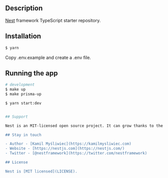 
## Description

[Nest](https://github.com/nestjs/nest) framework TypeScript starter repository.

## Installation

```bash
$ yarn
```
Copy .env.example and create a .env file.

## Running the app

```bash
# development
$ make up
$ make prisma-up

$ yarn start:dev


## Support

Nest is an MIT-licensed open source project. It can grow thanks to the sponsors and support by the amazing backers. If you'd like to join them, please [read more here](https://docs.nestjs.com/support).

## Stay in touch

- Author - [Kamil Myśliwiec](https://kamilmysliwiec.com)
- Website - [https://nestjs.com](https://nestjs.com/)
- Twitter - [@nestframework](https://twitter.com/nestframework)

## License

Nest is [MIT licensed](LICENSE).
